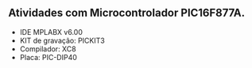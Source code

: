 ## Atividades com Microcontrolador PIC16F877A.

* IDE MPLABX v6.00
* KIT de gravação: PICKIT3
* Compilador: XC8
* Placa: PIC-DIP40
